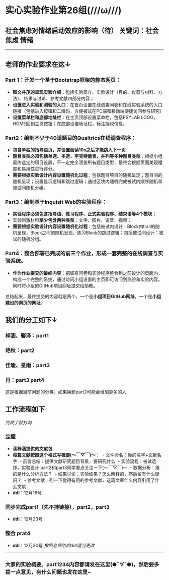 # 实心实验作业第26组(///ω///)
## 社会焦虑对情绪启动效应的影响（待） 关键词：社会焦虑 情绪
***
## 老师的作业要求在这↓
### Part 1：开发一个基于Bootstrap框架的静态网页：
- **图文并茂的呈现实验介绍**：包括实验简介、实验设计（目的、仪器与材料、方法）、结果与讨论、参考文献四部分内容；
- **设置进入实验和测验的入口**：在首页设置在线调查问卷和在线实验系统的入口链接（包括进入按钮和二维码，方便被试在PC端和移动端便捷访问参与研究）
- **设置菜单栏和底部地址栏**：在主页顶部设置菜单栏，包括PSYLAB LOGO，HOME回到主页按钮；在底部设置地址栏，标注版权信息。
### Part2：编制不少于40道题目的Qualtrics在线调查程序：
- **包含单独的指导语页，并设置阅读10s之后才能跳入下一页**
- **题目类型必须包括单选、多选、李克特量表、并列等多种题目类型**：根据小组最终选定的项目设置，不一定完全涵盖所有题目类型，最终会根据页面美观程度和易用性进行评分。
- **需要根据实验设计内容设置随机化过程**：包括题目项目的随机呈现；题目间的随机呈现；设置显示逻辑和跳过逻辑；通过区块内随机完成被试内顺序随机和被试间随机分组。
### Part3：编制基于Inquisit Web的实验程序：
- **实验程序必须包含指导语、练习程序、正式实验程序、结束语等4个模块**；
- 实验刺激材料**至少包含两种类型**：文字、图片、语音、视频；
- **需要根据实验设计内容设置随机化过程**：包括被试内设计：Block内trail的随机呈现，Block之间的随机呈现，练习Block的跳过逻辑；包括被试间设计：被试的随机分组。
### Part4：整合部署已完成的前三个作业，形成一套完整的在线调查与实验系统。
- **作为作业提交的最终内容**：把调查问卷和实验程序整合到之前设计的页面内，构成一个完整的系统，通过访问小组设置的主页即可访问到测验和实验内容。同时将小组的GitHub项目网址提交给助教。

总结起来，最终提交的内容就是两个，一个是**小组项目GitHub网址**，一个是**小组建设的网页的网址**。

## 我们的分工如下↓
### 梓涵、馨泽：part1
### 艳秋：part2
### 佳瑜、星雨：part3
### 肖：part3 part4
这是根据目前问题的分类，如果换题part2可能会增加更多的人

## 工作流程如下
*完成了就打勾*
### 定题
- **读梓涵提供的文献包**:
- **每篇文献按照这个格式写概要(～￣▽￣)～**：
  - 文件命名：你的名字+文献名字
  - 前言总结：提供文献研究题目背景，要研究什么
  - 实验流程：被试选择，实验设计 part2和part3同学重点关注一下(～￣▽￣)～
  - 数据分析：用的是什么分析方法？
  - 结果讨论：实验结果？怎么解释的，然后留有什么疑问？
  - 参考文献：列一下觉得有用的参考文献，这篇文章什么内容引用了什么文献
- **ddl**：12月16号
### 同步完成part1（先不挂链接），part2，part3
- **ddl**：12月23号
### 整合 prat4
- **ddl**：12月30号
*按照老师给的ddl适当更改*

***
### 大家的实验概要、part1234内容都请发在这里(●ˇ∀ˇ●)，然后要多提一点意见，有什么问题也发在这里~
